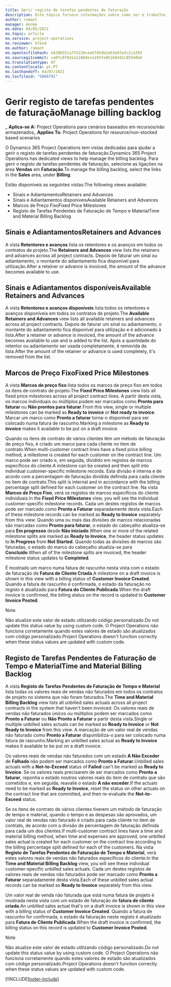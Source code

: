 ```yaml
---
title: Gerir registo de tarefas pendentes de faturação
description: Este tópico fornece informações sobre como ver e trabalhar com tarefas pendentes de faturação no Project Operations.
author: rumant
manager: Annbe
ms.date: 04/05/2021
ms.topic: article
ms.service: project-operations
ms.reviewer: kfend
ms.author: rumant
ms.openlocfilehash: e428b551a755220cee67d54b2e63dd7a3c2ca393
ms.sourcegitcommit: ca0fc078d1a12484eca193fe051b8442c0559db8
ms.translationtype: HT
ms.contentlocale: pt-PT
ms.lasthandoff: 04/07/2021
ms.locfileid: "5866791"
---
```

# <a name="manage-billing-backlog"></a><span data-ttu-id="5fce4-103">Gerir registo de tarefas pendentes de faturação</span><span class="sxs-lookup"><span data-stu-id="5fce4-103">Manage billing backlog</span></span>

<span data-ttu-id="5fce4-104">_ **Aplica-se A:** Project Operations para cenários baseados em recursos/não armazenados</span><span class="sxs-lookup"><span data-stu-id="5fce4-104">_ **Applies To:** Project Operations for resource/non-stocked based scenarios</span></span>

<span data-ttu-id="5fce4-105">O Dynamics 365 Project Operations tem vistas dedicadas para ajudar a gerir o registo de tarefas pendentes de faturação.</span><span class="sxs-lookup"><span data-stu-id="5fce4-105">Dynamics 365 Project Operations has dedicated views to help manage the billing backlog.</span></span> <span data-ttu-id="5fce4-106">Para gerir o registo de tarefas pendentes de faturação, selecione as ligações na área **Vendas** em **Faturação**.</span><span class="sxs-lookup"><span data-stu-id="5fce4-106">To manage the billing backlog, select the links in the **Sales** area, under **Billing**.</span></span> 

<span data-ttu-id="5fce4-107">Estão disponíveis as seguintes vistas:</span><span class="sxs-lookup"><span data-stu-id="5fce4-107">The following views available:</span></span>

- <span data-ttu-id="5fce4-108">Sinais e Adiantamentos</span><span class="sxs-lookup"><span data-stu-id="5fce4-108">Retainers and Advances</span></span>
- <span data-ttu-id="5fce4-109">Sinais e Adiantamentos disponíveis</span><span class="sxs-lookup"><span data-stu-id="5fce4-109">Available Retainers and Advances</span></span>
- <span data-ttu-id="5fce4-110">Marcos de Preço Fixo</span><span class="sxs-lookup"><span data-stu-id="5fce4-110">Fixed Price Milestones</span></span>
- <span data-ttu-id="5fce4-111">Registo de Tarefas Pendentes de Faturação de Tempo e Material</span><span class="sxs-lookup"><span data-stu-id="5fce4-111">Time and Material Billing Backlog</span></span>

## <a name="retainers-and-advances"></a><span data-ttu-id="5fce4-112">Sinais e Adiantamentos</span><span class="sxs-lookup"><span data-stu-id="5fce4-112">Retainers and Advances</span></span>

<span data-ttu-id="5fce4-113">A vista **Retentores e avanços** lista os retentores e os avanços em todos os contratos de projeto.</span><span class="sxs-lookup"><span data-stu-id="5fce4-113">The **Retainers and Advances** view lists the retainers and advances across all project contracts.</span></span> <span data-ttu-id="5fce4-114">Depois de faturar um sinal ou adiantamento, o montante do adiantamento fica disponível para utilização.</span><span class="sxs-lookup"><span data-stu-id="5fce4-114">After a retainer or advance is invoiced, the amount of the advance becomes available to use.</span></span>

## <a name="available-retainers-and-advances"></a><span data-ttu-id="5fce4-115">Sinais e Adiantamentos disponíveis</span><span class="sxs-lookup"><span data-stu-id="5fce4-115">Available Retainers and Advances</span></span>

<span data-ttu-id="5fce4-116">A vista **Retentores e avanços disponíveis** lista todos os retentores e avanços disponíveis em todos os contratos de projeto.</span><span class="sxs-lookup"><span data-stu-id="5fce4-116">The **Available Retainers and Advances** view lists all available retainers and advances across all project contracts.</span></span> <span data-ttu-id="5fce4-117">Depois de faturar um sinal ou adiantamento, o montante do adiantamento fica disponível para utilização e é adicionado à lista.</span><span class="sxs-lookup"><span data-stu-id="5fce4-117">After a retainer or advance is invoiced, the amount of the advance becomes available to use and is added to the list.</span></span> <span data-ttu-id="5fce4-118">Após a quantidade do retentor ou adiantamento ser usada completamente, é removida da lista.</span><span class="sxs-lookup"><span data-stu-id="5fce4-118">After the amount of the retainer or advance is used completely, it's removed from the list.</span></span>

## <a name="fixed-price-milestones"></a><span data-ttu-id="5fce4-119">Marcos de Preço Fixo</span><span class="sxs-lookup"><span data-stu-id="5fce4-119">Fixed Price Milestones</span></span>

<span data-ttu-id="5fce4-120">A vista **Marcos de preço fixo** lista todos os marcos de preço fixo em todos os itens de contrato de projeto.</span><span class="sxs-lookup"><span data-stu-id="5fce4-120">The **Fixed Price Milestones** view lists all fixed price milestones across all project contract lines.</span></span> <span data-ttu-id="5fce4-121">A partir desta vista, os marcos individuais ou múltiplos podem ser marcados como **Pronto para faturar** ou **Não prontos para faturar**.</span><span class="sxs-lookup"><span data-stu-id="5fce4-121">From this view, single or multiple milestones can be marked as **Ready to invoice** or **Not ready to invoice**.</span></span> <span data-ttu-id="5fce4-122">Marcar um marco como **Pronto a faturar** torna-o disponível para ser colocado numa fatura de rascunho.</span><span class="sxs-lookup"><span data-stu-id="5fce4-122">Marking a milestone as **Ready to invoice** makes it available to be put on a draft invoice.</span></span>

<span data-ttu-id="5fce4-123">Quando os itens de contrato de vários clientes têm um método de faturação de preço fixo, é criado um marco para cada cliente no item de contrato.</span><span class="sxs-lookup"><span data-stu-id="5fce4-123">When multi-customer contract lines have a fixed price billing method, a milestone is created for each customer on the contract line.</span></span> <span data-ttu-id="5fce4-124">Um marco pode ser criado e, em seguida, dividido em registos de marcos específicos do cliente.</span><span class="sxs-lookup"><span data-stu-id="5fce4-124">A milestone can be created and then split into individual customer-specific milestone records.</span></span> <span data-ttu-id="5fce4-125">Esta divisão é interna e de acordo com a percentagem de faturação dividida definida para cada cliente no item de contrato.</span><span class="sxs-lookup"><span data-stu-id="5fce4-125">This split is internal and in accordance with the billing percentage split defined for each customer on the contract line.</span></span> <span data-ttu-id="5fce4-126">Na vista **Marcos de Preço Fixo**, verá os registos de marcos específicos do cliente individuais.</span><span class="sxs-lookup"><span data-stu-id="5fce4-126">In the **Fixed Price Milestones** view, you will see the individual customer-specific milestone records.</span></span> <span data-ttu-id="5fce4-127">Cada um destes registos de marcos pode ser marcado como **Pronto a Faturar** separadamente desta vista.</span><span class="sxs-lookup"><span data-stu-id="5fce4-127">Each of these milestone records can be marked as **Ready to Invoice** separately from this view.</span></span> <span data-ttu-id="5fce4-128">Quando uma ou mais das divisões de marcos relacionadas são marcadas como **Pronto para faturar**, o estado do cabeçalho atualiza-se para **Em progresso** desde **Não iniciado**.</span><span class="sxs-lookup"><span data-stu-id="5fce4-128">When one or more of the related milestone splits are marked as **Ready to Invoice**, the header status updates to **In Progress** from **Not Started**.</span></span> <span data-ttu-id="5fce4-129">Quando todas as divisões de marcos são faturadas, o estado do marco do cabeçalho atualiza-se para **Concluído**.</span><span class="sxs-lookup"><span data-stu-id="5fce4-129">When all of the milestone splits are invoiced, the header milestone status updates to **Completed**.</span></span>

<span data-ttu-id="5fce4-130">É mostrado um marco numa fatura de rascunho nesta vista com o estado de faturação de **Fatura de Cliente Criada**.</span><span class="sxs-lookup"><span data-stu-id="5fce4-130">A milestone on a draft invoice is shown in this view with a billing status of **Customer Invoice Created**.</span></span> <span data-ttu-id="5fce4-131">Quando a fatura de rascunho é confirmada, o estado da faturação no registo é atualizado para **Fatura do Cliente Publicada**.</span><span class="sxs-lookup"><span data-stu-id="5fce4-131">When the draft invoice is confirmed, the billing status on the record is updated to **Customer Invoice Posted**.</span></span> 

> [!NOTE] 
> <span data-ttu-id="5fce4-132">Não atualize este valor de estado utilizando código personalizado.</span><span class="sxs-lookup"><span data-stu-id="5fce4-132">Do not update this status value by using custom code.</span></span> <span data-ttu-id="5fce4-133">O Project Operations não funciona corretamente quando estes valores de estado são atualizados com código personalizado.</span><span class="sxs-lookup"><span data-stu-id="5fce4-133">Project Operations doesn't function correctly when these status values are updated with custom code.</span></span>

## <a name="time-and-material-billing-backlog"></a><span data-ttu-id="5fce4-134">Registo de Tarefas Pendentes de Faturação de Tempo e Material</span><span class="sxs-lookup"><span data-stu-id="5fce4-134">Time and Material Billing Backlog</span></span>

<span data-ttu-id="5fce4-135">A vista **Registo de Tarefas Pendentes de Faturação de Tempo e Material** lista todas os valores reais de vendas não faturados em todos os contratos de projeto no sistema que não foram faturados.</span><span class="sxs-lookup"><span data-stu-id="5fce4-135">The **Time and Material Billing Backlog** view lists all unbilled sales actuals across all project contracts in the system that haven't been invoiced.</span></span> <span data-ttu-id="5fce4-136">Os valores reais de vendas não faturados únicos ou múltiplos podem ser marcados como **Pronto a Faturar** ou **Não Pronto a Faturar** a partir desta vista.</span><span class="sxs-lookup"><span data-stu-id="5fce4-136">Single or multiple unbilled sales actuals can be marked as **Ready to Invoice** or **Not Ready to Invoice** from this view.</span></span> <span data-ttu-id="5fce4-137">A marcação de um valor real de vendas não faturado como **Pronto a Faturar** disponibiliza-o para ser colocado numa fatura de rascunho.</span><span class="sxs-lookup"><span data-stu-id="5fce4-137">Marking an unbilled sales actual as **Ready to Invoice** makes it available to be put on a draft invoice.</span></span>

<span data-ttu-id="5fce4-138">Os valores reais de vendas não faturados com um estado **A Não Exceder** de **Falhado** não podem ser marcados como **Pronto a Faturar**.</span><span class="sxs-lookup"><span data-stu-id="5fce4-138">Unbilled sales actuals with a **Not-to-Exceed** status of **Failed** can't be marked as **Ready to Invoice**.</span></span> <span data-ttu-id="5fce4-139">Se os valores reais precisarem de ser marcados como **Pronto a faturar**, reponha o estado noutros valores reais do item de contrato que são cometidos e, em seguida, reavalie o estado **A não exceder**.</span><span class="sxs-lookup"><span data-stu-id="5fce4-139">If the actuals need to be marked as **Ready to Invoice**, reset the status on other actuals on the contract line that are committed, and then re-evaluate the **Not-to-Exceed** status.</span></span>

<span data-ttu-id="5fce4-140">Se os itens de contrato de vários clientes tiverem um método de faturação de tempo e material, quando o tempo e as despesas são aprovados, um valor real de vendas não faturado é criado para cada cliente no item de contrato, de acordo com a divisão de percentagem de faturação definida para cada um dos clientes.</span><span class="sxs-lookup"><span data-stu-id="5fce4-140">If multi-customer contract lines have a time and material billing method, when time and expenses are approved, one unbilled sales actual is created for each customer on the contract line according to the billing percentage split defined for each of the customers.</span></span> <span data-ttu-id="5fce4-141">Na vista **Registo de Tarefas Pendentes de Faturação de Tempo e Material**, verá estes valores reais de vendas não faturados específicos do cliente.</span><span class="sxs-lookup"><span data-stu-id="5fce4-141">In the **Time and Material Billing Backlog** view, you will see these individual customer-specific unbilled sales actuals.</span></span> <span data-ttu-id="5fce4-142">Cada um destes registos de valores reais de vendas não faturados pode ser marcado como **Pronto a Faturar** separadamente desta vista.</span><span class="sxs-lookup"><span data-stu-id="5fce4-142">Each of these unbilled sales actual records can be marked as **Ready to Invoice** separately from this view.</span></span>

<span data-ttu-id="5fce4-143">Um valor real de venda não faturada que está numa fatura de projeto é mostrada nesta vista com um estado de faturação de **fatura de cliente criada**.</span><span class="sxs-lookup"><span data-stu-id="5fce4-143">An unbilled sales actual that's on a draft invoice is shown in this view with a billing status of **Customer Invoice Created**.</span></span> <span data-ttu-id="5fce4-144">Quando a fatura de rascunho for confirmada, o estado da faturação neste registo é atualizado para **Fatura de Cliente Publicada**.</span><span class="sxs-lookup"><span data-stu-id="5fce4-144">When the draft invoice is confirmed, the billing status on this record is updated to **Customer Invoice Posted**.</span></span> 

> [!NOTE] 
> <span data-ttu-id="5fce4-145">Não atualize este valor de estado utilizando código personalizado.</span><span class="sxs-lookup"><span data-stu-id="5fce4-145">Do not update this status value by using custom code.</span></span> <span data-ttu-id="5fce4-146">O Project Operations não funciona corretamente quando estes valores de estado são atualizados com código personalizado.</span><span class="sxs-lookup"><span data-stu-id="5fce4-146">Project Operations doesn't function correctly when these status values are updated with custom code.</span></span>


[!INCLUDE[footer-include](../includes/footer-banner.md)]
